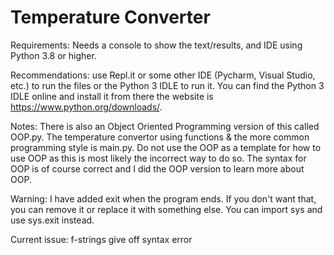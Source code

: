 # Temperature Converter

Requirements: Needs a console to show the text/results, and IDE using Python 3.8 or higher. 

Recommendations: use Repl.it or some other IDE (Pycharm, Visual Studio, etc.) to run the files or the Python 3 IDLE to run it. 
You can find the Python 3 IDLE online and install it from there the website is https://www.python.org/downloads/. 

Notes: There is also an Object Oriented Programming version of this called OOP.py. The temperature convertor using functions & the more common programming style is main.py. 
Do not use the OOP as a template for how to use OOP as this is most likely the incorrect way to do so. The syntax for OOP is of course correct and I did the OOP version to learn more about OOP. 

Warning: I have added exit when the program ends. If you don't want that, you can remove it or replace it with something else. You can import sys and use sys.exit instead.

Current issue: f-strings give off syntax error

